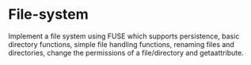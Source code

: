 # File-system
Implement a file system using FUSE which supports persistence, basic directory functions, simple file handling functions, renaming files and directories, change the permissions of a file/directory and getaattribute.
